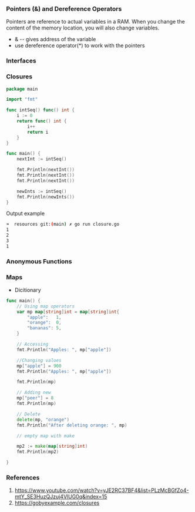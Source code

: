 ### Pointers (&) and Dereference Operators
Pointers are reference to actual variables in a RAM. When you change the content of the memory location, you will also change variables. 
- & -- gives address of the variable
- use dereference operator(*) to work with the pointers

### Interfaces

### Closures
```go
package main

import "fmt"

func intSeq() func() int {
	i := 0
	return func() int {
		i++
		return i
	}
}

func main() {
	nextInt := intSeq()

	fmt.Println(nextInt())
	fmt.Println(nextInt())
	fmt.Println(nextInt())

	newInts := intSeq()
	fmt.Println(newInts())
}
```
Output example
```bash
➜  resources git:(main) ✗ go run closure.go
1
2
3
1
```


### Anonymous Functions
### Maps
- Dicitionary
```go
func main() {
	// Using map operators
	var mp map[string]int = map[string]int{
		"apple":   1,
		"orange":  0,
		"bananas": 5,
	}

	// Accessing
	fmt.Println("Apples: ", mp["apple"])

	//Changing values
	mp["apple"] = 900
	fmt.Println("Apples: ", mp["apple"])

	fmt.Println(mp)

	// Adding new
	mp["peer"] = 8
	fmt.Println(mp)

	// Delete
	delete(mp, "orange")
	fmt.Println("After deleting orange: ", mp)

	// empty map with make

	mp2 := make(map[string]int)
	fmt.Println(mp2)

}
```

### References
1. https://www.youtube.com/watch?v=yJE2RC37BF4&list=PLzMcBGfZo4-mtY_SE3HuzQJzuj4VlUG0q&index=15
1. https://gobyexample.com/closures
